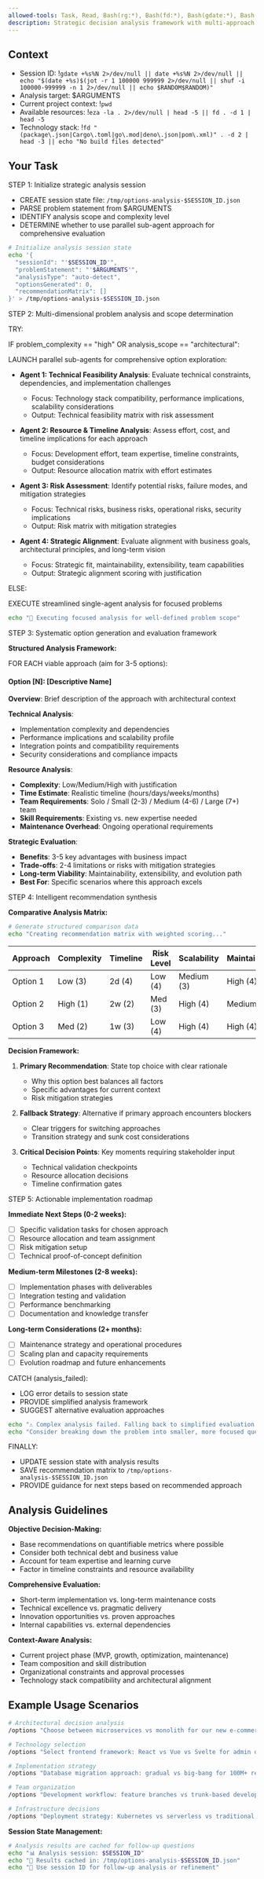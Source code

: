 ```yaml
---
allowed-tools: Task, Read, Bash(rg:*), Bash(fd:*), Bash(gdate:*), Bash(jq:*), Bash(bat:*)
description: Strategic decision analysis framework with multi-approach evaluation and recommendation scoring
---
```


## Context

- Session ID: !`gdate +%s%N 2>/dev/null || date +%s%N 2>/dev/null || echo "$(date +%s)$(jot -r 1 100000 999999 2>/dev/null || shuf -i 100000-999999 -n 1 2>/dev/null || echo $RANDOM$RANDOM)"`
- Analysis target: $ARGUMENTS
- Current project context: !`pwd`
- Available resources: !`eza -la . 2>/dev/null | head -5 || fd . -d 1 | head -5`
- Technology stack: !`fd "(package\.json|Cargo\.toml|go\.mod|deno\.json|pom\.xml)" . -d 2 | head -3 || echo "No build files detected"`

## Your Task

STEP 1: Initialize strategic analysis session

- CREATE session state file: `/tmp/options-analysis-$SESSION_ID.json`
- PARSE problem statement from $ARGUMENTS
- IDENTIFY analysis scope and complexity level
- DETERMINE whether to use parallel sub-agent approach for comprehensive evaluation

```bash
# Initialize analysis session state
echo '{
  "sessionId": "'$SESSION_ID'",
  "problemStatement": "'$ARGUMENTS'",
  "analysisType": "auto-detect",
  "optionsGenerated": 0,
  "recommendationMatrix": []
}' > /tmp/options-analysis-$SESSION_ID.json
```

STEP 2: Multi-dimensional problem analysis and scope determination

TRY:

IF problem_complexity == "high" OR analysis_scope == "architectural":

LAUNCH parallel sub-agents for comprehensive option exploration:

- **Agent 1: Technical Feasibility Analysis**: Evaluate technical constraints, dependencies, and implementation challenges
  - Focus: Technology stack compatibility, performance implications, scalability considerations
  - Output: Technical feasibility matrix with risk assessment

- **Agent 2: Resource & Timeline Analysis**: Assess effort, cost, and timeline implications for each approach
  - Focus: Development effort, team expertise, timeline constraints, budget considerations
  - Output: Resource allocation matrix with effort estimates

- **Agent 3: Risk Assessment**: Identify potential risks, failure modes, and mitigation strategies
  - Focus: Technical risks, business risks, operational risks, security implications
  - Output: Risk matrix with mitigation strategies

- **Agent 4: Strategic Alignment**: Evaluate alignment with business goals, architectural principles, and long-term vision
  - Focus: Strategic fit, maintainability, extensibility, team capabilities
  - Output: Strategic alignment scoring with justification

ELSE:

EXECUTE streamlined single-agent analysis for focused problems

```bash
echo "🎯 Executing focused analysis for well-defined problem scope"
```

STEP 3: Systematic option generation and evaluation framework

**Structured Analysis Framework:**

FOR EACH viable approach (aim for 3-5 options):

#### Option [N]: [Descriptive Name]

**Overview**: Brief description of the approach with architectural context

**Technical Analysis**:

- Implementation complexity and dependencies
- Performance implications and scalability profile
- Integration points and compatibility requirements
- Security considerations and compliance impacts

**Resource Analysis**:

- **Complexity**: Low/Medium/High with justification
- **Time Estimate**: Realistic timeline (hours/days/weeks/months)
- **Team Requirements**: Solo / Small (2-3) / Medium (4-6) / Large (7+) team
- **Skill Requirements**: Existing vs. new expertise needed
- **Maintenance Overhead**: Ongoing operational requirements

**Strategic Evaluation**:

- **Benefits**: 3-5 key advantages with business impact
- **Trade-offs**: 2-4 limitations or risks with mitigation strategies
- **Long-term Viability**: Maintainability, extensibility, and evolution path
- **Best For**: Specific scenarios where this approach excels

STEP 4: Intelligent recommendation synthesis

**Comparative Analysis Matrix:**

```bash
# Generate structured comparison data
echo "Creating recommendation matrix with weighted scoring..."
```

| Approach | Complexity | Timeline | Risk Level | Scalability | Maintainability | Strategic Fit | Weighted Score |
| -------- | ---------- | -------- | ---------- | ----------- | --------------- | ------------- | -------------- |
| Option 1 | Low (3)    | 2d (4)   | Low (4)    | Medium (3)  | High (4)        | High (4)      | 3.6/5.0        |
| Option 2 | High (1)   | 2w (2)   | Med (3)    | High (4)    | Medium (3)      | Medium (3)    | 2.7/5.0        |
| Option 3 | Med (2)    | 1w (3)   | Low (4)    | High (4)    | High (4)        | High (4)      | 3.5/5.0        |

**Decision Framework:**

1. **Primary Recommendation**: State top choice with clear rationale
   - Why this option best balances all factors
   - Specific advantages for current context
   - Risk mitigation strategies

2. **Fallback Strategy**: Alternative if primary approach encounters blockers
   - Clear triggers for switching approaches
   - Transition strategy and sunk cost considerations

3. **Critical Decision Points**: Key moments requiring stakeholder input
   - Technical validation checkpoints
   - Resource allocation decisions
   - Timeline confirmation gates

STEP 5: Actionable implementation roadmap

**Immediate Next Steps (0-2 weeks):**

- [ ] Specific validation tasks for chosen approach
- [ ] Resource allocation and team assignment
- [ ] Risk mitigation setup
- [ ] Technical proof-of-concept definition

**Medium-term Milestones (2-8 weeks):**

- [ ] Implementation phases with deliverables
- [ ] Integration testing and validation
- [ ] Performance benchmarking
- [ ] Documentation and knowledge transfer

**Long-term Considerations (2+ months):**

- [ ] Maintenance strategy and operational procedures
- [ ] Scaling plan and capacity requirements
- [ ] Evolution roadmap and future enhancements

CATCH (analysis_failed):

- LOG error details to session state
- PROVIDE simplified analysis framework
- SUGGEST alternative evaluation approaches

```bash
echo "⚠️ Complex analysis failed. Falling back to simplified evaluation framework."
echo "Consider breaking down the problem into smaller, more focused questions."
```

FINALLY:

- UPDATE session state with analysis results
- SAVE recommendation matrix to `/tmp/options-analysis-$SESSION_ID.json`
- PROVIDE guidance for next steps based on recommended approach

## Analysis Guidelines

**Objective Decision-Making:**

- Base recommendations on quantifiable metrics where possible
- Consider both technical debt and business value
- Account for team expertise and learning curve
- Factor in timeline constraints and resource availability

**Comprehensive Evaluation:**

- Short-term implementation vs. long-term maintenance costs
- Technical excellence vs. pragmatic delivery
- Innovation opportunities vs. proven approaches
- Internal capabilities vs. external dependencies

**Context-Aware Analysis:**

- Current project phase (MVP, growth, optimization, maintenance)
- Team composition and skill distribution
- Organizational constraints and approval processes
- Technology stack compatibility and architectural alignment

## Example Usage Scenarios

```bash
# Architectural decision analysis
/options "Choose between microservices vs monolith for our new e-commerce platform"

# Technology selection
/options "Select frontend framework: React vs Vue vs Svelte for admin dashboard"

# Implementation strategy
/options "Database migration approach: gradual vs big-bang for 100M+ records"

# Team organization
/options "Development workflow: feature branches vs trunk-based development"

# Infrastructure decisions
/options "Deployment strategy: Kubernetes vs serverless vs traditional VMs"
```

**Session State Management:**

```bash
# Analysis results are cached for follow-up questions
echo "📊 Analysis session: $SESSION_ID"
echo "💾 Results cached in: /tmp/options-analysis-$SESSION_ID.json"
echo "🔄 Use session ID for follow-up analysis or refinement"
```
